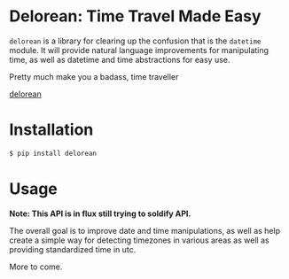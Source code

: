 # Delorean: Time Travel Made Easy


``delorean`` is a library for clearing up the confusion that is the ``datetime`` module. It will provide natural language improvements for manipulating time, as well as datetime and time abstractions for easy use.

Pretty much make you a badass, time traveller

[delorean](https://github.com/myusuf3/delorean/raw/master/misc/delorean_brochure3_811.jpg)

# Installation

```bash
$ pip install delorean
```

Usage
=====

**Note: This API is in flux still trying to soldify API.**

The overall goal is to improve date and time manipulations, as well as help create a simple way for detecting timezones in various areas as well as providing standardized time in utc.

More to come.